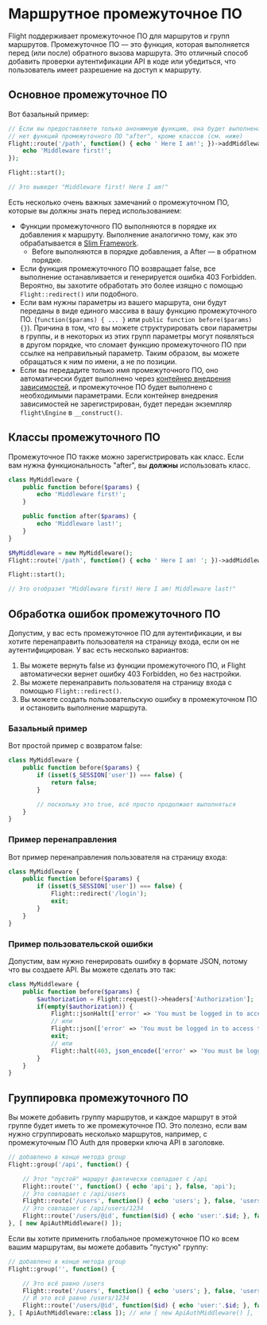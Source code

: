 # Маршрутное промежуточное ПО

Flight поддерживает промежуточное ПО для маршрутов и групп маршрутов. Промежуточное ПО — это функция, которая выполняется перед (или после) обратного вызова маршрута. Это отличный способ добавить проверки аутентификации API в коде или убедиться, что пользователь имеет разрешение на доступ к маршруту.

## Основное промежуточное ПО

Вот базальный пример:

```php
// Если вы предоставляете только анонимную функцию, она будет выполнена перед обратным вызовом маршрута.
// нет функций промежуточного ПО "after", кроме классов (см. ниже)
Flight::route('/path', function() { echo ' Here I am!'; })->addMiddleware(function() {
	echo 'Middleware first!';
});

Flight::start();

// Это выведет "Middleware first! Here I am!"
```

Есть несколько очень важных замечаний о промежуточном ПО, которые вы должны знать перед использованием:
- Функции промежуточного ПО выполняются в порядке их добавления к маршруту. Выполнение аналогично тому, как это обрабатывается в [Slim Framework](https://www.slimframework.com/docs/v4/concepts/middleware.html#how-does-middleware-work).
   - Before выполняются в порядке добавления, а After — в обратном порядке.
- Если функция промежуточного ПО возвращает false, все выполнение останавливается и генерируется ошибка 403 Forbidden. Вероятно, вы захотите обработать это более изящно с помощью `Flight::redirect()` или подобного.
- Если вам нужны параметры из вашего маршрута, они будут переданы в виде единого массива в вашу функцию промежуточного ПО. (`function($params) { ... }` или `public function before($params) {}`). Причина в том, что вы можете структурировать свои параметры в группы, и в некоторых из этих групп параметры могут появляться в другом порядке, что сломает функцию промежуточного ПО при ссылке на неправильный параметр. Таким образом, вы можете обращаться к ним по имени, а не по позиции.
- Если вы передадите только имя промежуточного ПО, оно автоматически будет выполнено через [контейнер внедрения зависимостей](dependency-injection-container), и промежуточное ПО будет выполнено с необходимыми параметрами. Если контейнер внедрения зависимостей не зарегистрирован, будет передан экземпляр `flight\Engine` в `__construct()`.

## Классы промежуточного ПО

Промежуточное ПО также можно зарегистрировать как класс. Если вам нужна функциональность "after", вы **должны** использовать класс.

```php
class MyMiddleware {
	public function before($params) {
		echo 'Middleware first!';
	}

	public function after($params) {
		echo 'Middleware last!';
	}
}

$MyMiddleware = new MyMiddleware();
Flight::route('/path', function() { echo ' Here I am! '; })->addMiddleware($MyMiddleware); // также ->addMiddleware([ $MyMiddleware, $MyMiddleware2 ]);

Flight::start();

// Это отобразит "Middleware first! Here I am! Middleware last!"
```

## Обработка ошибок промежуточного ПО

Допустим, у вас есть промежуточное ПО для аутентификации, и вы хотите перенаправить пользователя на страницу входа, если он не аутентифицирован. У вас есть несколько вариантов:

1. Вы можете вернуть false из функции промежуточного ПО, и Flight автоматически вернет ошибку 403 Forbidden, но без настройки.
1. Вы можете перенаправить пользователя на страницу входа с помощью `Flight::redirect()`.
1. Вы можете создать пользовательскую ошибку в промежуточном ПО и остановить выполнение маршрута.

### Базальный пример

Вот простой пример с возвратом false:
```php
class MyMiddleware {
	public function before($params) {
		if (isset($_SESSION['user']) === false) {
			return false;
		}

		// поскольку это true, всё просто продолжает выполняться
	}
}
```

### Пример перенаправления

Вот пример перенаправления пользователя на страницу входа:
```php
class MyMiddleware {
	public function before($params) {
		if (isset($_SESSION['user']) === false) {
			Flight::redirect('/login');
			exit;
		}
	}
}
```

### Пример пользовательской ошибки

Допустим, вам нужно генерировать ошибку в формате JSON, потому что вы создаете API. Вы можете сделать это так:
```php
class MyMiddleware {
	public function before($params) {
		$authorization = Flight::request()->headers['Authorization'];
		if(empty($authorization)) {
			Flight::jsonHalt(['error' => 'You must be logged in to access this page.'], 403);
			// или
			Flight::json(['error' => 'You must be logged in to access this page.'], 403);
			exit;
			// или
			Flight::halt(403, json_encode(['error' => 'You must be logged in to access this page.']);
		}
	}
}
```

## Группировка промежуточного ПО

Вы можете добавить группу маршрутов, и каждое маршрут в этой группе будет иметь то же промежуточное ПО. Это полезно, если вам нужно сгруппировать несколько маршрутов, например, с промежуточным ПО Auth для проверки ключа API в заголовке.

```php
// добавлено в конце метода group
Flight::group('/api', function() {

	// Этот "пустой" маршрут фактически совпадает с /api
	Flight::route('', function() { echo 'api'; }, false, 'api');
	// Это совпадает с /api/users
    Flight::route('/users', function() { echo 'users'; }, false, 'users');
	// Это совпадает с /api/users/1234
	Flight::route('/users/@id', function($id) { echo 'user:'.$id; }, false, 'user_view');
}, [ new ApiAuthMiddleware() ]);
```

Если вы хотите применить глобальное промежуточное ПО ко всем вашим маршрутам, вы можете добавить "пустую" группу:

```php
// добавлено в конце метода group
Flight::group('', function() {

	// Это всё равно /users
	Flight::route('/users', function() { echo 'users'; }, false, 'users');
	// И это всё равно /users/1234
	Flight::route('/users/@id', function($id) { echo 'user:'.$id; }, false, 'user_view');
}, [ ApiAuthMiddleware::class ]); // или [ new ApiAuthMiddleware() ], то же самое
```